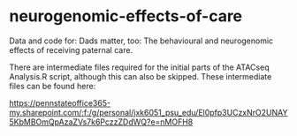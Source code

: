 # neurogenomic-effects-of-care

Data and code for: Dads matter, too: The behavioural and neurogenomic effects of receiving paternal care.

There are intermediate files required for the initial parts of the ATACseq Analysis.R script, although this can also be skipped. These intermediate files can be found here:

https://pennstateoffice365-my.sharepoint.com/:f:/g/personal/jxk6051_psu_edu/El0pfp3UCzxNrO2UNAY5KbMBOmQpAzaZVs7k6PczzZDdWQ?e=nMOFH8
